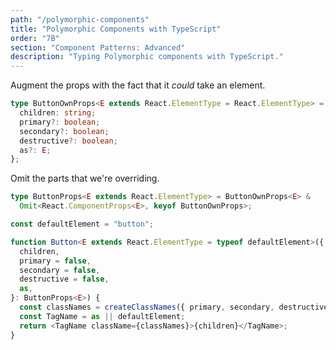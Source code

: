 ```yaml
---
path: "/polymorphic-components"
title: "Polymorphic Components with TypeScript"
order: "7B"
section: "Component Patterns: Advanced"
description: "Typing Polymorphic components with TypeScript."
---
```


Augment the props with the fact that it _could_ take an element.

```ts
type ButtonOwnProps<E extends React.ElementType = React.ElementType> = {
  children: string;
  primary?: boolean;
  secondary?: boolean;
  destructive?: boolean;
  as?: E;
};
```

Omit the parts that we're overriding.

```ts
type ButtonProps<E extends React.ElementType> = ButtonOwnProps<E> &
  Omit<React.ComponentProps<E>, keyof ButtonOwnProps>;
```

```ts
const defaultElement = "button";

function Button<E extends React.ElementType = typeof defaultElement>({
  children,
  primary = false,
  secondary = false,
  destructive = false,
  as,
}: ButtonProps<E>) {
  const classNames = createClassNames({ primary, secondary, destructive });
  const TagName = as || defaultElement;
  return <TagName className={classNames}>{children}</TagName>;
}
```
